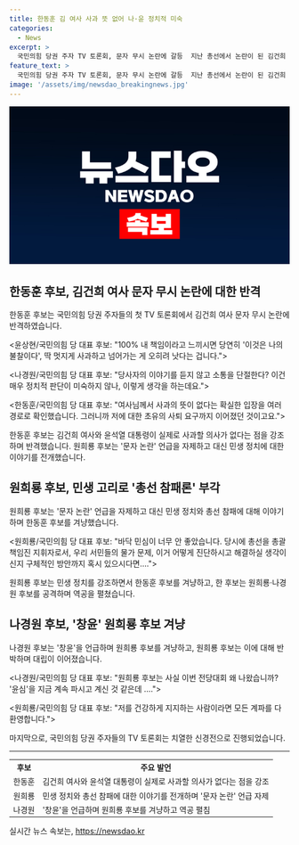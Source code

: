 ```yaml
---
title: 한동훈 김 여사 사과 뜻 없어 나·윤 정치적 미숙
categories:
  - News
excerpt: >
  국민의힘 당권 주자 TV 토론회, 문자 무시 논란에 갈등  지난 총선에서 논란이 된 김건희 여사 문자 무시 사건으로 한동훈 후보는 정면 반박하며 김 여사와 대통령실이 실제로 사과할 뜻이 없었다고 주장했고, 원희룡 후보는 미숙한 정치 판단으로 지적하며 총선 참패론을 부각시키는 등 갈등이 뜨거웠습니다. 종합편성 YTN 강민경입니다.
feature_text: >
  국민의힘 당권 주자 TV 토론회, 문자 무시 논란에 갈등  지난 총선에서 논란이 된 김건희 여사 문자 무시 사건으로 한동훈 후보는 정면 반박하며 김 여사와 대통령실이 실제로 사과할 뜻이 없었다고 주장했고, 원희룡 후보는 미숙한 정치 판단으로 지적하며 총선 참패론을 부각시키는 등 갈등이 뜨거웠습니다. 종합편성 YTN 강민경입니다.
image: '/assets/img/newsdao_breakingnews.jpg'
---
```


<p><img src="/assets/img/newsdao_breakingnews.jpg" alt="ontimetimes 속보" /></p>

<h2 data-ke-size="size26">한동훈 후보, 김건희 여사 문자 무시 논란에 대한 반격</h2>

<p data-ke-size="size16">한동훈 후보는 국민의힘 당권 주자들의 첫 TV 토론회에서 김건희 여사 문자 무시 논란에 반격하였습니다.</p>

<p data-ke-size="size16">&#60;윤상현&#47;국민의힘 당 대표 후보&#58; "100% 내 책임이라고 느끼시면 당연히 '이것은 나의 불찰이다', 딱 멋지게 사과하고 넘어가는 게 오히려 낫다는 겁니다."&#62;</p>

<p data-ke-size="size16">&#60;나경원&#47;국민의힘 당 대표 후보&#58; "당사자의 이야기를 듣지 않고 소통을 단절한다? 이건 매우 정치적 판단이 미숙하지 않나, 이렇게 생각을 하는데요."&#62;</p>

<p data-ke-size="size16">&#60;한동훈&#47;국민의힘 당 대표 후보&#58; "여사님께서 사과의 뜻이 없다는 확실한 입장을 여러 경로로 확인했습니다. 그러니까 저에 대한 초유의 사퇴 요구까지 이어졌던 것이고요."&#62;</p>

<p data-ke-size="size16">한동훈 후보는 김건희 여사와 윤석열 대통령이 실제로 사과할 의사가 없다는 점을 강조하며 반격했습니다. 원희룡 후보는 '문자 논란' 언급을 자제하고 대신 민생 정치에 대한 이야기를 전개했습니다.</p>

<h2 data-ke-size="size26">원희룡 후보, 민생 고리로 '총선 참패론' 부각</h2>

<p data-ke-size="size16">원희룡 후보는 '문자 논란' 언급을 자제하고 대신 민생 정치와 총선 참패에 대해 이야기하며 한동훈 후보를 겨냥했습니다.</p>

<p data-ke-size="size16">&#60;원희룡&#47;국민의힘 당 대표 후보&#58; "바닥 민심이 너무 안 좋았습니다. 당시에 총선을 총괄 책임진 지휘자로서, 우리 서민들의 물가 문제, 이거 어떻게 진단하시고 해결하실 생각이신지 구체적인 방안까지 혹시 있으시다면…."&#62;</p>

<p data-ke-size="size16">원희룡 후보는 민생 정치를 강조하면서 한동훈 후보를 겨냥하고, 한 후보는 원희룡·나경원 후보를 공격하며 역공을 펼쳤습니다.</p>

<h2 data-ke-size="size26">나경원 후보, '창윤' 원희룡 후보 겨냥</h2>

<p data-ke-size="size16">나경원 후보는 '창윤'을 언급하며 원희룡 후보를 겨냥하고, 원희룡 후보는 이에 대해 반박하며 대립이 이어졌습니다.</p>

<p data-ke-size="size16">&#60;나경원&#47;국민의힘 당 대표 후보&#58; "원희룡 후보는 사실 이번 전당대회 왜 나왔습니까? '윤심'을 지금 계속 파시고 계신 것 같은데 …."&#62;</p>

<p data-ke-size="size16">&#60;원희룡&#47;국민의힘 당 대표 후보&#58; "저를 건강하게 지지하는 사람이라면 모든 계파를 다 환영합니다."&#62;</p>

<p data-ke-size="size16">마지막으로, 국민의힘 당권 주자들의 TV 토론회는 치열한 신경전으로 진행되었습니다.</p>

<hr>

<table>
    <tr>
        <th>후보</th>
        <th>주요 발언</th>
    </tr>
    <tr>
        <td>한동훈</td>
        <td>김건희 여사와 윤석열 대통령이 실제로 사과할 의사가 없다는 점을 강조</td>
    </tr>
    <tr>
        <td>원희룡</td>
        <td>민생 정치와 총선 참패에 대한 이야기를 전개하며 '문자 논란' 언급 자제</td>
    </tr>
    <tr>
        <td>나경원</td>
        <td>'창윤'을 언급하며 원희룡 후보를 겨냥하고 역공 펼침</td>
    </tr>
</table>
실시간 뉴스 속보는, <a href="https://newsdao.kr" rel="dofollow">https://newsdao.kr</a>


